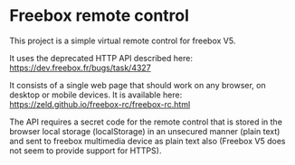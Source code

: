 # Freebox remote control

This project is a simple virtual remote control for freebox V5.

It uses the deprecated HTTP API described here: https://dev.freebox.fr/bugs/task/4327

It consists of a single web page that should work on any browser, on desktop or mobile devices. It is available here: https://zeld.github.io/freebox-rc/freebox-rc.html

The API requires a secret code for the remote control that is stored in the browser local storage (localStorage) in an unsecured manner (plain text) and sent to freebox multimedia device as plain text also (Freebox V5 does not seem to provide support for HTTPS).
